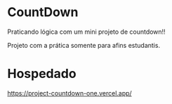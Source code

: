 # CountDown

Praticando lógica com um mini projeto de countdown!!

Projeto com a prática somente para afins estudantis.

# Hospedado

https://project-countdown-one.vercel.app/